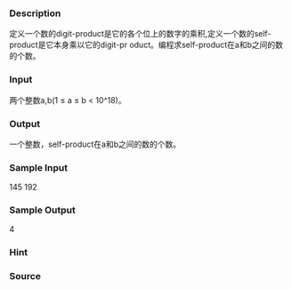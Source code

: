 
### Description
定义一个数的digit-product是它的各个位上的数字的乘积,定义一个数的self-product是它本身乘以它的digit-pr
oduct。编程求self-product在a和b之间的数的个数。
### Input
两个整数a,b(1 ≤ a ≤ b < 10^18)。
### Output
一个整数，self-product在a和b之间的数的个数。
### Sample Input
145 192
### Sample Output
4
### Hint

### Source
